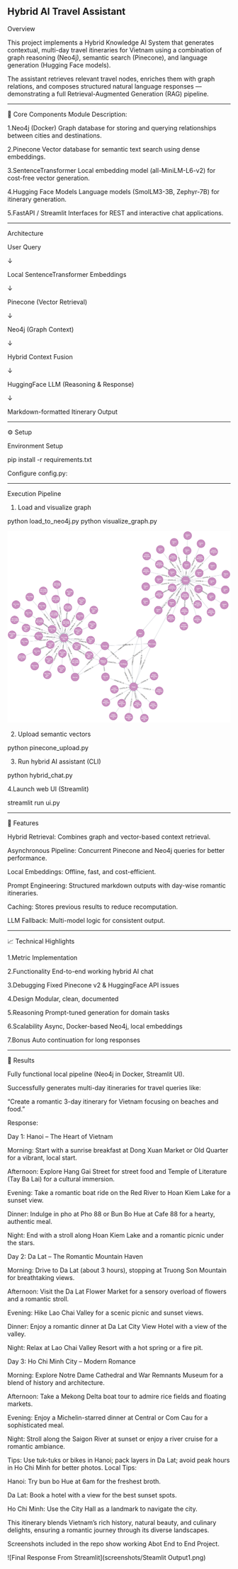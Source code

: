 Hybrid AI Travel Assistant 
--------------------------------------------------
Overview

This project implements a Hybrid Knowledge AI System that generates contextual, multi-day travel itineraries for Vietnam using a combination of graph reasoning (Neo4j), semantic search (Pinecone), and language generation (Hugging Face models).

The assistant retrieves relevant travel nodes, enriches them with graph relations, and composes structured natural language responses — demonstrating a full Retrieval-Augmented Generation (RAG) pipeline.
_______________________
🧩 Core Components
Module	Description:

1.Neo4j (Docker)	Graph database for storing and querying relationships between cities and destinations.

2.Pinecone	Vector database for semantic text search using dense embeddings.

3.SentenceTransformer	Local embedding model (all-MiniLM-L6-v2) for cost-free vector generation.

4.Hugging Face Models	Language models (SmolLM3-3B, Zephyr-7B) for itinerary generation.

5.FastAPI / Streamlit	Interfaces for REST and interactive chat applications.

_______________________
Architecture

User Query


   ↓
   
Local SentenceTransformer Embeddings

   ↓
   
Pinecone (Vector Retrieval)

   ↓
   
Neo4j (Graph Context)

   ↓
   
Hybrid Context Fusion

   ↓
   
HuggingFace LLM (Reasoning & Response)

   ↓
   
Markdown-formatted Itinerary Output
_______________________

⚙️ Setup


Environment Setup


pip install -r requirements.txt



Configure config.py:
_______________________

Execution Pipeline


1.  Load and visualize graph

python load_to_neo4j.py
python visualize_graph.py

![Graph Image](screenshots/graph.png)

2. Upload semantic vectors


python pinecone_upload.py


3. Run hybrid AI assistant (CLI)



python hybrid_chat.py


4.Launch web UI (Streamlit)


streamlit run ui.py

____________________________
🧠 Features

Hybrid Retrieval: Combines graph and vector-based context retrieval.

Asynchronous Pipeline: Concurrent Pinecone and Neo4j queries for better performance.

Local Embeddings: Offline, fast, and cost-efficient.

Prompt Engineering: Structured markdown outputs with day-wise romantic itineraries.

Caching: Stores previous results to reduce recomputation.

LLM Fallback: Multi-model logic for consistent output.
_______________________________________________

📈 Technical Highlights


1.Metric	Implementation

2.Functionality	End-to-end working hybrid AI chat

3.Debugging	Fixed Pinecone v2 & HuggingFace API issues

4.Design	Modular, clean, documented

5.Reasoning	Prompt-tuned generation for domain tasks

6.Scalability	Async, Docker-based Neo4j, local embeddings

7.Bonus	Auto continuation for long responses
________________________________________________________
🧾 Results

Fully functional local pipeline (Neo4j in Docker, Streamlit UI).


Successfully generates multi-day itineraries for travel queries like:


“Create a romantic 3-day itinerary for Vietnam focusing on beaches and food.”



Response:

Day 1: Hanoi – The Heart of Vietnam

Morning: Start with a sunrise breakfast at Dong Xuan Market or Old Quarter for a vibrant, local start.

Afternoon: Explore Hang Gai Street for street food and Temple of Literature (Tay Ba Lai) for a cultural immersion.

Evening: Take a romantic boat ride on the Red River to Hoan Kiem Lake for a sunset view.

Dinner: Indulge in pho at Pho 88 or Bun Bo Hue at Cafe 88 for a hearty, authentic meal.

Night: End with a stroll along Hoan Kiem Lake and a romantic picnic under the stars.

Day 2: Da Lat – The Romantic Mountain Haven

Morning: Drive to Da Lat (about 3 hours), stopping at Truong Son Mountain for breathtaking views.

Afternoon: Visit the Da Lat Flower Market for a sensory overload of flowers and a romantic stroll.

Evening: Hike Lao Chai Valley for a scenic picnic and sunset views.

Dinner: Enjoy a romantic dinner at Da Lat City View Hotel with a view of the valley.

Night: Relax at Lao Chai Valley Resort with a hot spring or a fire pit.

Day 3: Ho Chi Minh City – Modern Romance

Morning: Explore Notre Dame Cathedral and War Remnants Museum for a blend of history and architecture.

Afternoon: Take a Mekong Delta boat tour to admire rice fields and floating markets.

Evening: Enjoy a Michelin-starred dinner at Central or Com Cau for a sophisticated meal.

Night: Stroll along the Saigon River at sunset or enjoy a river cruise for a romantic ambiance.


Tips: Use tuk-tuks or bikes in Hanoi; pack layers in Da Lat; avoid peak hours in Ho Chi Minh for better photos.
Local Tips:

Hanoi: Try bun bo Hue at 6am for the freshest broth.

Da Lat: Book a hotel with a view for the best sunset spots.

Ho Chi Minh: Use the City Hall as a landmark to navigate the city.

This itinerary blends Vietnam’s rich history, natural beauty, and culinary delights, ensuring a romantic journey through its diverse landscapes.


Screenshots included in the repo show working Abot End to End Project.

![Final Response From Streamlit](screenshots/Steamlit Output1.png)

